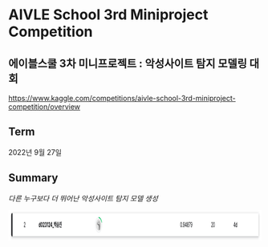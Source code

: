 # AIVLE School 3rd Miniproject Competition

## 에이블스쿨 3차 미니프로젝트 : 악성사이트 탐지 모델링 대회 

https://www.kaggle.com/competitions/aivle-school-3rd-miniproject-competition/overview

## Term

2022년 9월 27일 

## Summary 

*다른 누구보다 더 뛰어난 악성사이트 탐지 모델 생성*   

<img src="./img/ranking.png"  width="1418" height="60"/>
<!-- <img src="https://user-images.githubusercontent.com/77391848/193394204-53a25c1b-f7e8-4466-8d1c-b8a4a5812810.png"  width="1418" height="78"/> -->

<!-- ### Reference :  -->

